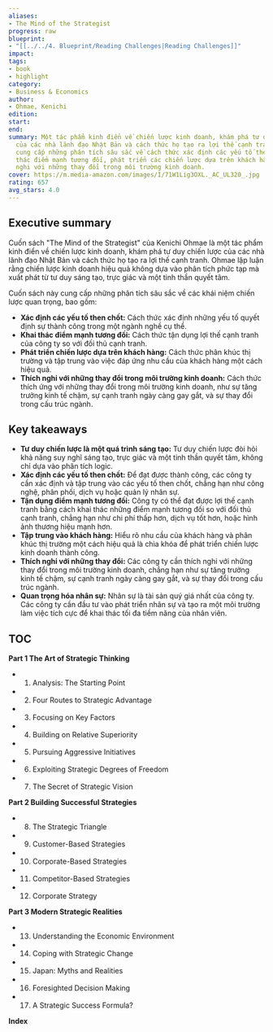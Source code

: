 ```yaml
---
aliases:
- The Mind of the Strategist
progress: raw
blueprint:
- "[[../../4. Blueprint/Reading Challenges|Reading Challenges]]"
impact:
tags:
- book
- highlight
category:
- Business & Economics
author:
- Ohmae, Kenichi
edition:
start:
end:
summary: Một tác phẩm kinh điển về chiến lược kinh doanh, khám phá tư duy chiến lược
  của các nhà lãnh đạo Nhật Bản và cách thức họ tạo ra lợi thế cạnh tranh. Cuốn sách
  cung cấp những phân tích sâu sắc về cách thức xác định các yếu tố then chốt, khai
  thác điểm mạnh tương đối, phát triển các chiến lược dựa trên khách hàng, và thích
  nghi với những thay đổi trong môi trường kinh doanh.
cover: https://m.media-amazon.com/images/I/71W1Lig3OXL._AC_UL320_.jpg
rating: 657
avg_stars: 4.0
---
```



## Executive summary

Cuốn sách "The Mind of the Strategist" của Kenichi Ohmae là một tác phẩm kinh điển về chiến lược kinh doanh, khám phá tư duy chiến lược của các nhà lãnh đạo Nhật Bản và cách thức họ tạo ra lợi thế cạnh tranh. Ohmae lập luận rằng chiến lược kinh doanh hiệu quả không dựa vào phân tích phức tạp mà xuất phát từ tư duy sáng tạo, trực giác và một tinh thần quyết tâm. 

Cuốn sách này cung cấp những phân tích sâu sắc về các khái niệm chiến lược quan trọng, bao gồm:

- **Xác định các yếu tố then chốt:**  Cách thức xác định những yếu tố quyết định sự thành công trong một ngành nghề cụ thể.
- **Khai thác điểm mạnh tương đối:** Cách thức tận dụng lợi thế cạnh tranh của công ty so với đối thủ cạnh tranh.
- **Phát triển chiến lược dựa trên khách hàng:**  Cách thức phân khúc thị trường và tập trung vào việc đáp ứng nhu cầu của khách hàng một cách hiệu quả.
- **Thích nghi với những thay đổi trong môi trường kinh doanh:** Cách thức thích ứng với những thay đổi trong môi trường kinh doanh, như sự tăng trưởng kinh tế chậm, sự cạnh tranh ngày càng gay gắt, và sự thay đổi trong cấu trúc ngành.

## Key takeaways

- **Tư duy chiến lược là một quá trình sáng tạo:**  Tư duy chiến lược đòi hỏi khả năng suy nghĩ sáng tạo, trực giác và một tinh thần quyết tâm, không chỉ dựa vào phân tích logic.
- **Xác định các yếu tố then chốt:**  Để đạt được thành công, các công ty cần xác định và tập trung vào các yếu tố then chốt, chẳng hạn như công nghệ, phân phối, dịch vụ hoặc quản lý nhân sự.
- **Tận dụng điểm mạnh tương đối:**  Công ty có thể đạt được lợi thế cạnh tranh bằng cách khai thác những điểm mạnh tương đối so với đối thủ cạnh tranh, chẳng hạn như chi phí thấp hơn, dịch vụ tốt hơn, hoặc hình ảnh thương hiệu mạnh hơn.
- **Tập trung vào khách hàng:**  Hiểu rõ nhu cầu của khách hàng và phân khúc thị trường một cách hiệu quả là chìa khóa để phát triển chiến lược kinh doanh thành công.
- **Thích nghi với những thay đổi:**  Các công ty cần thích nghi với những thay đổi trong môi trường kinh doanh, chẳng hạn như sự tăng trưởng kinh tế chậm, sự cạnh tranh ngày càng gay gắt, và sự thay đổi trong cấu trúc ngành.
- **Quan trọng hóa nhân sự:**  Nhân sự là tài sản quý giá nhất của công ty. Các công ty cần đầu tư vào phát triển nhân sự và tạo ra một môi trường làm việc tích cực để khai thác tối đa tiềm năng của nhân viên.

## TOC

**Part 1 The Art of Strategic Thinking**

- 1. Analysis: The Starting Point
- 2. Four Routes to Strategic Advantage
- 3. Focusing on Key Factors
- 4. Building on Relative Superiority
- 5. Pursuing Aggressive Initiatives
- 6. Exploiting Strategic Degrees of Freedom
- 7. The Secret of Strategic Vision

**Part 2 Building Successful Strategies**

- 8. The Strategic Triangle
- 9. Customer-Based Strategies
- 10. Corporate-Based Strategies
- 11. Competitor-Based Strategies
- 12. Corporate Strategy

**Part 3 Modern Strategic Realities**

- 13. Understanding the Economic Environment
- 14. Coping with Strategic Change
- 15. Japan: Myths and Realities
- 16. Foresighted Decision Making
- 17. A Strategic Success Formula?

**Index** 